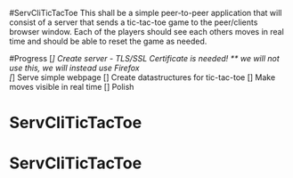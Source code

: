#ServCliTicTacToe
This shall be a simple peer-to-peer application that will consist of a server that sends a tic-tac-toe game to the peer/clients browser window. Each of the players should see each others moves in real time and should be able to reset the game as needed.

#Progress
[*] Create server
	- TLS/SSL Certificate is needed! ** we will not use this, we will instead use Firefox  
[*] Serve simple webpage
[] Create datastructures for tic-tac-toe 
[] Make moves visible in real time 
[] Polish
# ServCliTicTacToe
# ServCliTicTacToe
